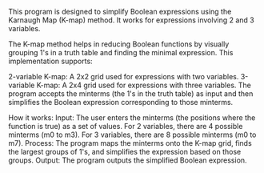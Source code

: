 This program is designed to simplify Boolean expressions using the Karnaugh Map (K-map) method. It works for expressions involving 2 and 3 variables.

The K-map method helps in reducing Boolean functions by visually grouping 1's in a truth table and finding the minimal expression. This implementation supports:

2-variable K-map: A 2x2 grid used for expressions with two variables.
3-variable K-map: A 2x4 grid used for expressions with three variables.
The program accepts the minterms (the 1's in the truth table) as input and then simplifies the Boolean expression corresponding to those minterms.

How it works:
Input: The user enters the minterms (the positions where the function is true) as a set of values.
For 2 variables, there are 4 possible minterms (m0 to m3).
For 3 variables, there are 8 possible minterms (m0 to m7).
Process: The program maps the minterms onto the K-map grid, finds the largest groups of 1's, and simplifies the expression based on those groups.
Output: The program outputs the simplified Boolean expression.
